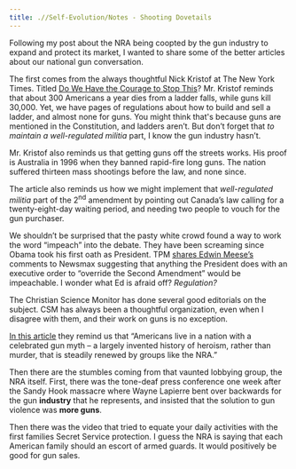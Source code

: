 ```yaml
---
title: .//Self-Evolution/Notes - Shooting Dovetails
---
```


Following my post about the NRA being coopted by the gun industry to expand and protect its market, I wanted to share some of the better articles about our national gun conversation.

The first comes from the always thoughtful Nick Kristof at The New York Times. Titled [<u>Do We Have the Courage to Stop This</u>](http://www.nytimes.com/2012/12/16/opinion/sunday/kristof-do-we-have-the-courage-to-stop-this.html?smid=tw-share&_r=0)? Mr. Kristof reminds that about 300 Americans a year dies from a ladder falls, while guns kill 30,000. Yet, we have pages of regulations about how to build and sell a ladder, and almost none for guns. You might think that's because guns are mentioned in the Constitution, and ladders aren’t. But don’t forget that *to maintain a well-regulated militia* part, I know the gun industry hasn’t.

Mr. Kristof also reminds us that getting guns off the streets works. His proof is Australia in 1996 when they banned rapid-fire long guns. The nation suffered thirteen mass shootings before the law, and none since.

The article also reminds us how we might implement that *well-regulated militia* part of the 2<sup>nd</sup> amendment by pointing out Canada’s law calling for a twenty-eight-day waiting period, and needing two people to vouch for the gun purchaser.

We shouldn’t be surprised that the pasty white crowd found a way to work the word “impeach” into the debate. They have been screaming since Obama took his first oath as President. TPM [<u>shares Edwin Meese’s</u>](http://tpmdc.talkingpointsmemo.com/2013/01/impeach-obama-guns-edwin-meese.php?ref=fpa) comments to Newsmax suggesting that anything the President does with an executive order to “override the Second Amendment” would be impeachable. I wonder what Ed is afraid off? *Regulation?*

The Christian Science Monitor has done several good editorials on the subject. CSM has always been a thoughtful organization, even when I disagree with them, and their work on guns is no exception.

[<u>In this article</u>](http://www.csmonitor.com/Commentary/Opinion/2013/0116/Long-history-of-US-school-shootings-means-Obama-is-right-NRA-is-wrong/(page)/2) they remind us that “Americans live in a nation with a celebrated gun myth – a largely invented history of heroism, rather than murder, that is steadily renewed by groups like the NRA.”

Then there are the stumbles coming from that vaunted lobbying group, the NRA itself. First, there was the tone-deaf press conference one week after the Sandy Hook massacre where Wayne Lapierre bent over backwards for the gun **industry** that he represents, and insisted that the solution to gun violence was **more guns**.

Then there was the video that tried to equate your daily activities with the first families Secret Service protection. I guess the NRA is saying that each American family should an escort of armed guards. It would positively be good for gun sales.
